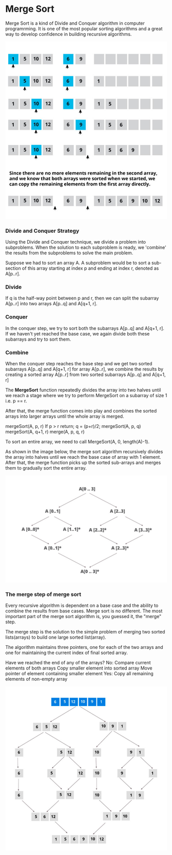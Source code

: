 # Merge Sort

Merge Sort is a kind of Divide and Conquer algorithm in computer programrming. It is one of the most popular sorting algorithms and a great way to develop confidence in building recursive algorithms.

<p align="center">
<img src="https://github.com/AqdamNaseem/Algorithms/blob/master/Sorting/src/com/aqdamnaseem/projects/sorting/merge/images/MergeSort_1.png"></p>

### Divide and Conquer Strategy
Using the Divide and Conquer technique, we divide a problem into subproblems. When the solution to each subproblem is ready, we 'combine' the results from the subproblems to solve the main problem.

Suppose we had to sort an array A. A subproblem would be to sort a sub-section of this array starting at index p and ending at index r, denoted as A[p..r].

### Divide
 
If q is the half-way point between p and r, then we can split the subarray A[p..r] into two arrays A[p..q] and A[q+1, r].
 
### Conquer
 
In the conquer step, we try to sort both the subarrays A[p..q] and A[q+1, r]. If we haven't yet reached the base case, we again divide both these subarrays and try to sort them.
 
### Combine
 
When the conquer step reaches the base step and we get two sorted subarrays A[p..q] and A[q+1, r] for array A[p..r], we combine the results by creating a sorted array A[p..r] from two sorted subarrays A[p..q] and A[q+1, r]

The __MergeSort__ function repeatedly divides the array into two halves until we reach a stage where we try to perform MergeSort on a subarray of size 1 i.e. p == r.
 
After that, the merge function comes into play and combines the sorted arrays into larger arrays until the whole array is merged.

  mergeSort(A, p, r)
      If p > r 
          return;
      q = (p+r)/2;
      mergeSort(A, p, q)
      mergeSort(A, q+1, r)
      merge(A, p, q, r)
      
      
To sort an entire array, we need to call MergeSort(A, 0, length(A)-1).

As shown in the image below, the merge sort algorithm recursively divides the array into halves until we reach the base case of array with 1 element. After that, the merge function picks up the sorted sub-arrays and merges them to gradually sort the entire array.

<p align="center">
<img src="https://github.com/AqdamNaseem/Algorithms/blob/master/Sorting/src/com/aqdamnaseem/projects/sorting/merge/images/MergeSort_2.png">
 </p>


### The merge step of merge sort

Every recursive algorithm is dependent on a base case and the ability to combine the results from base cases. Merge sort is no different. The most important part of the merge sort algorithm is, you guessed it, the "merge" step.

The merge step is the solution to the simple problem of merging two sorted lists(arrays) to build one large sorted list(array).

The algorithm maintains three pointers, one for each of the two arrays and one for maintaining the current index of final sorted array.

Have we reached the end of any of the arrays?
    No:
        Compare current elements of both arrays 
        Copy smaller element into sorted array
        Move pointer of element containing smaller element
    Yes:
        Copy all remaining elements of non-empty array

<p align="center">
<img src="https://github.com/AqdamNaseem/Algorithms/blob/master/Sorting/src/com/aqdamnaseem/projects/sorting/merge/images/MergeSort_3.png">
 </p>
